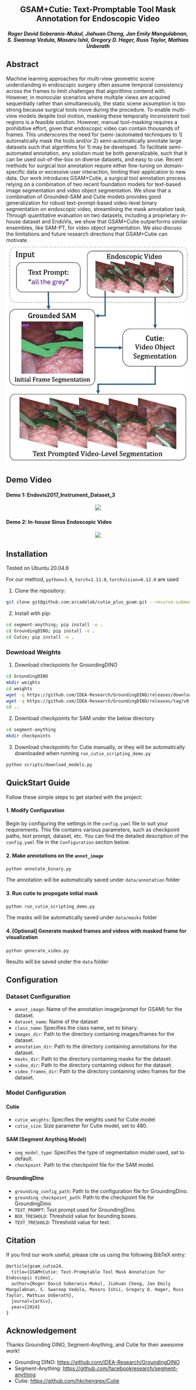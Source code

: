 <h2 align="center"> GSAM+Cutie: Text-Promptable Tool Mask Annotation for Endoscopic Video </h2>

<h5 align="center"><em>Roger David Soberanis-Mukul, Jiahuan Cheng, Jan Emily Mangulabnan, S. Swaroop Vedula, Masaru Ishii, Gregory D. Hager, Russ Taylor, Mathias Unberath</em></h5>


## Abstract
Machine learning approaches for multi-view geometric scene understanding in endoscopic surgery often assume temporal consistency across the frames to limit challenges that algorithms contend with. However, in monocular scenarios where multiple views are acquired sequentially rather than simultaneously, the static scene assumption is too strong because surgical tools move during the procedure. To enable multi-view models despite tool motion, masking these temporally inconsistent tool regions is a feasible solution. However, manual tool-masking requires a prohibitive effort, given that endoscopic video can contain thousands of frames. This underscores the need for (semi-)automated techniques to 1) automatically mask the tools and/or 2) semi-automatically annotate large datasets such that algorithms for 1) may be developed. To facilitate semi-automated annotation, any solution must be both generalizable, such that it can be used out-of-the-box on diverse datasets, and easy to use. Recent methods for surgical tool annotation require either fine-tuning on domain-specific data or excessive user interaction, limiting their application to new data. Our work introduces GSAM+Cutie, a surgical tool annotation process relying on a combination of two recent foundation models for text-based image segmentation and video object segmentation. We show that a combination of Grounded-SAM and Cutie models provides good generalization for robust text-prompt-based video-level binary segmentation on endoscopic video, streamlining the mask annotation task. Through quantitative evaluation on two datasets, including a proprietary in-house dataset and EndoVis, we show that GSAM+Cutie outperforms similar ensembles, like SAM-PT, for video object segmentation. We also discuss the limitations and future research directions that GSAM+Cutie can motivate.
![](resources/overview.png)


## Demo Video
<h4>Demo 1: Endovis2017_Instrument_Dataset_3</h4>
<p align="center">
<img src="resources/endovis2017_instrument_dataset_3.gif"/>
</p>
<h4>Demo 2: In-house Sinus Endoscopic Video</h4>
<p align="center">
<img src="resources/sinus_160_400.gif"  />
</p>


## Installation
Tested on Ubuntu 20.04.6

For our method, `python=3.9`, `torch=1.11.0`, `torchvision=0.12.0` are used

1. Clone the repository:
```bash
git clone git@github.com:arcadelab/cutie_plus_gsam.git --recurse-submodules
```

2. Install with pip:
```bash
cd segment-anything; pip install -e .
cd GroundingDINO; pip install -e .
cd Cutie; pip install -e .
```

### Download Weights
1. Download checkpoints for GroundingDINO
```bash
cd GroundingDINO
mkdir weights
cd weights
wget -q https://github.com/IDEA-Research/GroundingDINO/releases/download/v0.1.0-alpha/groundingdino_swint_ogc.pth
wget -q https://github.com/IDEA-Research/GroundingDINO/releases/tag/v0.1.0-alpha2
cd ..
```

2. Download checkpoints for SAM under the below directory
```bash
cd segment-anything
mkdir checkpoints
```

3. Download checkpoints for Cutie manually, or they will be automatically downloaded when running `run_cutie_scripting_demo.py`
```bash
python scripts/download_models.py
```

## QuickStart Guide

Follow these simple steps to get started with the project:
#### 1. Modify Configuration
Begin by configuring the settings in the `config.yaml` file to suit your requirements. This file contains various parameters, such as checkpoint paths, text prompt, dataset, etc. You can find the detailed description of the `config.yaml` file in the `Configuration` section below.

#### 2. Make annotations on the `annot_image`

`python annotate_binary.py`

The annotation will be automatically saved under `data/annotation` folder

#### 3. Run cutie to propogate initial mask

`python run_cutie_scripting_demo.py`

The masks will be automatically saved under `data/masks` folder

#### 4. [Optional] Generate masked frames and videos with masked frame for visualization
`python generate_video.py`

Results will be saved under the `data` folder

## Configuration
### Dataset Configuration
- `annot_image`: Name of the annotation image(prompt for GSAM) for the dataset.
- `dataset_name`: Name of the dataset
- `class_name`: Specifies the class name, set to binary.
- `images_dir`: Path to the directory containing images/frames for the dataset.
- `annotation_dir`: Path to the directory containing annotations for the dataset.
- `masks_dir`: Path to the directory containing masks for the dataset.
- `video_dir`: Path to the directory containing videos for the dataset.
- `video_frames_dir`: Path to the directory containing video frames for the dataset.

### Model Configuration
#### Cutie
- `cutie_weights`: Specifies the weights used for Cutie model
- `cutie_size`: Size parameter for Cutie model, set to 480.
#### SAM (Segment Anything Model)
- `seg_model_type`: Specifies the type of segmentation model used, set to default.
- `checkpoint`: Path to the checkpoint file for the SAM model.
#### GroundingDino
- `grounding_config_path`: Path to the configuration file for GroundingDino.
- `grounding_checkpoint_path`: Path to the checkpoint file for GroundingDino
- `TEXT_PROMPT`: Text prompt used for GroundingDino.
- `BOX_TRESHOLD`: Threshold value for bounding boxes.
- `TEXT_TRESHOLD`: Threshold value for text.

## Citation
If you find our work useful, please cite us using the following BibTeX entry:
```
@article{gsam_cutie24,
  title={GSAM+Cutie: Text-Promptable Tool Mask Annotation for Endoscopic Video},
  author={Roger David Soberanis-Mukul, Jiahuan Cheng, Jan Emily Mangulabnan, S. Swaroop Vedula, Masaru Ishii, Gregory D. Hager, Russ Taylor, Mathias Unberath},
  journal={arXiv},
  year={2024}
} 
```


## Acknowledgement
Thanks Grounding DINO, Segment-Anything, and Cutie for their awesome work!
- Grounding DINO:  https://github.com/IDEA-Research/GroundingDINO
- Segment-Anything:   https://github.com/facebookresearch/segment-anything
- Cutie:  https://github.com/hkchengrex/Cutie



